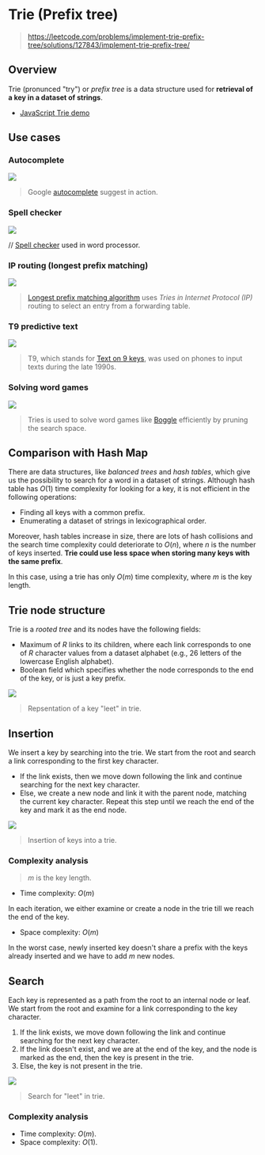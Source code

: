 # Trie (Prefix tree)

> https://leetcode.com/problems/implement-trie-prefix-tree/solutions/127843/implement-trie-prefix-tree/

## Overview

Trie (pronunced "try") or _prefix tree_ is a data structure used for __retrieval of a key in a dataset of strings__.

* [JavaScript Trie demo](trie.js)

## Use cases

### Autocomplete

![](2022-11-05-20-22-33.png)

> Google [autocomplete](https://en.wikipedia.org/wiki/Autocomplete) suggest in action.

### Spell checker

![](2022-11-05-20-22-53.png)

// [Spell checker](https://en.wikipedia.org/wiki/Spell_checker) used in word processor.

### IP routing (longest prefix matching)

![](2022-11-05-20-23-31.png)

> [Longest prefix matching algorithm](https://en.wikipedia.org/wiki/Longest_prefix_match) uses _Tries in Internet Protocol (IP)_ routing to select an entry from a forwarding table.

### T9 predictive text

![](2022-11-05-20-26-12.png)

> T9, which stands for [Text on 9 keys](https://en.wikipedia.org/wiki/T9_(predictive_text)), was used on phones to input texts during the late 1990s.

### Solving word games

![](2022-11-05-20-27-06.png)

> Tries is used to solve word games like [Boggle](https://en.wikipedia.org/wiki/Boggle) efficiently by pruning the search space.

## Comparison with Hash Map

There are data structures, like _balanced trees_ and _hash tables_, which give us the possibility to search for a word in a dataset of strings. Although hash table has $O(1)$ time complexity for looking for a key, it is not efficient in the following operations:

* Finding all keys with a common prefix.
* Enumerating a dataset of strings in lexicographical order.

Moreover, hash tables increase in size, there are lots of hash collisions and the search time complexity could deteriorate to $O(n)$, where $n$ is the number of keys inserted. __Trie could use less space when storing many keys with the same prefix__.

In this case, using a trie has only $O(m)$ time complexity, where $m$ is the key length. 

## Trie node structure

Trie is a _rooted tree_ and its nodes have the following fields:

* Maximum of $R$ links to its children, where each link corresponds to one of $R$ character values from a dataset alphabet (e.g., 26 letters of the lowercase English alphabet).
* Boolean field which specifies whether the node corresponds to the end of the key, or is just a key prefix.

![](2022-11-05-20-39-48.png)

> Repsentation of a key "leet" in trie.

## Insertion

We insert a key by searching into the trie. We start from the root and search a link corresponding to the first key character.

* If the link exists, then we move down following the link and continue searching for the next key character.
* Else, we create a new node and link it with the parent node, matching the current key character. Repeat this step until we reach the end of the key and mark it as the end node.

![](2022-11-05-20-42-05.png)

> Insertion of keys into a trie.

### Complexity analysis

> $m$ is the key length.

* Time complexity: $O(m)$

In each iteration, we either examine or create a node in the trie till we reach the end of the key.

* Space complexity: $O(m)$

In the worst case, newly inserted key doesn't share a prefix with the keys already inserted and we have to add $m$ new nodes.

## Search

Each key is represented as a path from the root to an internal node or leaf. We start from the root and examine for a link corresponding to the key character.

1. If the link exists, we move down following the link and continue searching for the next key character.
2. If the link doesn't exist, and we are at the end of the key, and the node is marked as the end, then the key is present in the trie.
3. Else, the key is not present in the trie.

![](2022-11-05-20-45-47.png)

> Search for "leet" in trie.

### Complexity analysis

* Time complexity: $O(m)$.
* Space complexity: $O(1)$.
